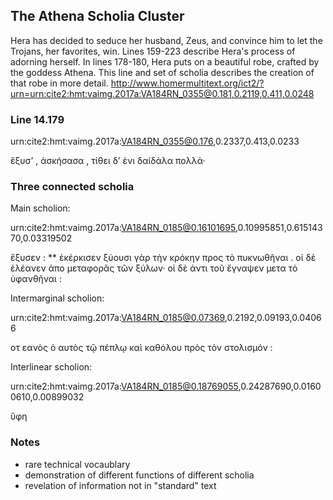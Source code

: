 ## The Athena Scholia Cluster
Hera has decided to seduce her husband, Zeus, and convince him to let the Trojans, her favorites, win. Lines 159-223 describe Hera's process of adorning herself. In lines 178-180, Hera puts on a beautiful robe, crafted by the goddess Athena. This line and set of scholia describes the creation of that robe in more detail.
http://www.homermultitext.org/ict2/?urn=urn:cite2:hmt:vaimg.2017a:VA184RN_0355@0.181,0.2119,0.411,0.0248

### Line 14.179

urn:cite2:hmt:vaimg.2017a:VA184RN_0355@0.176,0.2337,0.413,0.0233

 ἔξυσ’ , ἀσκήσασα , τίθει δ’ ἐνι δαίδάλα πολλά·

### Three connected scholia
Main scholion:

urn:cite2:hmt:vaimg.2017a:VA184RN_0185@0.16101695,0.10995851,0.61514370,0.03319502

ἔξυσεν : ** ἐκέρκισεν ξύουσι γὰρ τὴν κρόκην προς τὸ πυκνωθῆναι . οἱ δὲ ἐλέανεν ἀπο μεταφορᾶς τῶν ξύλων· οἱ δὲ ἀντι τοῦ ἔγναψεν μετα τὸ ὑφανθῆναι : 

Intermarginal scholion:

urn:cite2:hmt:vaimg.2017a:VA184RN_0185@0.07369,0.2192,0.09193,0.04066

οτ εανὸς ὁ αυτὸς τῷ πέπλῳ καὶ καθόλου πρὸς τὸν στολισμόν :

Interlinear scholion:

urn:cite2:hmt:vaimg.2017a:VA184RN_0185@0.18769055,0.24287690,0.01600610,0.00899032

ὕφη

### Notes

- rare technical vocaublary
- demonstration of different functions of different scholia
- revelation of information not in "standard" text
